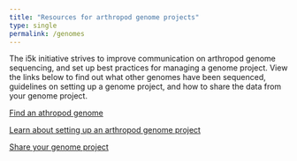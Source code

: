 ```yaml
---
title: "Resources for arthropod genome projects"
type: single
permalink: /genomes
---
```


The i5k initiative strives to improve communication on arthropod genome sequencing, and set up best practices for managing a genome project. View the links below to find out what other genomes have been sequenced, guidelines on setting up a genome project, and how to share the data from your genome project.

[Find an athropod genome](arthropod_genomes_at_ncbi)

[Learn about setting up an arthropod genome project](learn)

[Share your genome project](share)

<!---
Future goal - have someone who knows css do better styling
--->
